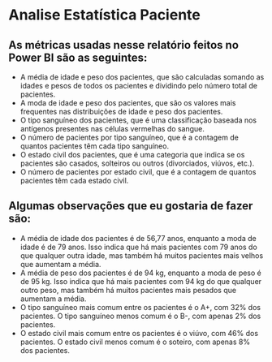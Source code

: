 # Analise Estatística Paciente

## As métricas usadas nesse relatório feitos no Power BI são as seguintes:

* A média de idade e peso dos pacientes, que são calculadas somando as idades e pesos de todos os pacientes e dividindo pelo número total de pacientes.
* A moda de idade e peso dos pacientes, que são os valores mais frequentes nas distribuições de idade e peso dos pacientes.
* O tipo sanguíneo dos pacientes, que é uma classificação baseada nos antígenos presentes nas células vermelhas do sangue.
* O número de pacientes por tipo sanguíneo, que é a contagem de quantos pacientes têm cada tipo sanguíneo.
* O estado civil dos pacientes, que é uma categoria que indica se os pacientes são casados, solteiros ou outros (divorciados, viúvos, etc.).
* O número de pacientes por estado civil, que é a contagem de quantos pacientes têm cada estado civil.

## Algumas observações que eu gostaria de fazer são:

* A média de idade dos pacientes é de 56,77 anos, enquanto a moda de idade é de 79 anos. Isso indica que há mais pacientes com 79 anos do que qualquer outra idade, mas também há muitos pacientes mais velhos que aumentam a média.
* A média de peso dos pacientes é de 94 kg, enquanto a moda de peso é de 95 kg. Isso indica que há mais pacientes com 94 kg do que qualquer outro peso, mas também há muitos pacientes mais pesados que aumentam a média.
* O tipo sanguíneo mais comum entre os pacientes é o A+, com 32% dos pacientes. O tipo sanguíneo menos comum é o B-, com apenas 2% dos pacientes.
* O estado civil mais comum entre os pacientes é o viúvo, com 46% dos pacientes. O estado civil menos comum é o soteiro, com apenas 8% dos pacientes.
